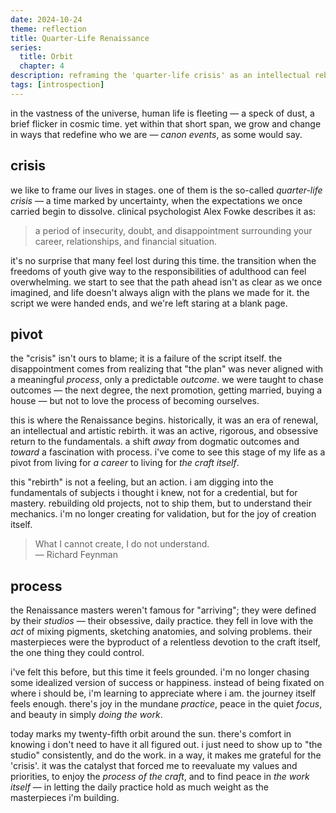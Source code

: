 ```yaml
---
date: 2024-10-24
theme: reflection
title: Quarter-Life Renaissance
series:
  title: Orbit
  chapter: 4
description: reframing the 'quarter-life crisis' as an intellectual rebirth focused on craft over career.
tags: [introspection]
---
```


in the vastness of the universe, human life is fleeting — a speck of dust, a brief flicker in cosmic time. yet within that short span, we grow and change in ways that redefine who we are — *canon events*, as some would say.

## crisis

we like to frame our lives in stages. one of them is the so-called *quarter-life crisis* — a time marked by uncertainty, when the expectations we once carried begin to dissolve. clinical psychologist Alex Fowke describes it as:

> a period of insecurity, doubt, and disappointment surrounding your career, relationships, and financial situation.

it's no surprise that many feel lost during this time. the transition when the freedoms of youth give way to the responsibilities of adulthood can feel overwhelming. we start to see that the path ahead isn't as clear as we once imagined, and life doesn't always align with the plans we made for it. the script we were handed ends, and we're left staring at a blank page.

## pivot

the "crisis" isn't ours to blame; it is a failure of the script itself. the disappointment comes from realizing that "the plan" was never aligned with a meaningful *process*, only a predictable *outcome*. we were taught to chase outcomes — the next degree, the next promotion, getting married, buying a house — but not to love the process of becoming ourselves.

this is where the Renaissance begins. historically, it was an era of renewal, an intellectual and artistic rebirth. it was an active, rigorous, and obsessive return to the fundamentals. a shift *away* from dogmatic outcomes and *toward* a fascination with process. i've come to see this stage of my life as a pivot from living for *a career* to living for *the craft itself*.

this "rebirth" is not a feeling, but an action. i am digging into the fundamentals of subjects i thought i knew, not for a credential, but for mastery. rebuilding old projects, not to ship them, but to understand their mechanics. i'm no longer creating for validation, but for the joy of creation itself.

> What I cannot create, I do not understand. \
> — Richard Feynman

## process

the Renaissance masters weren't famous for "arriving"; they were defined by their *studios* — their obsessive, daily practice. they fell in love with the *act* of mixing pigments, sketching anatomies, and solving problems. their masterpieces were the byproduct of a relentless devotion to the craft itself, the one thing they could control.

i've felt this before, but this time it feels grounded. i'm no longer chasing some idealized version of success or happiness. instead of being fixated on where i should be, i'm learning to appreciate where i am. the journey itself feels enough. there's joy in the mundane *practice*, peace in the quiet *focus*, and beauty in simply *doing the work*.

today marks my twenty-fifth orbit around the sun. there's comfort in knowing i don't need to have it all figured out. i just need to show up to "the studio" consistently, and do the work. in a way, it makes me grateful for the 'crisis'. it was the catalyst that forced me to reevaluate my values and priorities, to enjoy the *process of the craft*, and to find peace in *the work itself* — in letting the daily practice hold as much weight as the masterpieces i'm building.
